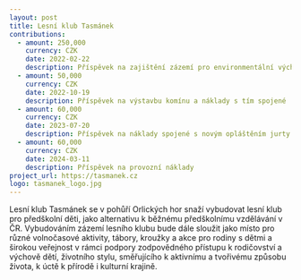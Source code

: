 ```yaml
---
layout: post
title: Lesní klub Tasmánek
contributions:
  - amount: 250,000
    currency: CZK
    date: 2022-02-22
    description: Příspěvek na zajištění zázemí pro environmentální výchovu dětí 
  - amount: 50,000
    currency: CZK
    date: 2022-10-19
    description: Příspěvek na výstavbu komínu a náklady s tím spojené
  - amount: 60,000
    currency: CZK
    date: 2023-07-20
    description: Příspěvek na náklady spojené s novým opláštěním jurty a nákupem vybavení
  - amount: 60,000
    currency: CZK
    date: 2024-03-11
    description: Příspěvek na provozní náklady
project_url: https://tasmanek.cz
logo: tasmanek_logo.jpg
---
```


Lesní klub Tasmánek se v pohůří Orlických hor snaží vybudovat lesní klub pro předškolní děti, jako alternativu k běžnému předškolnímu vzdělávání v ČR. Vybudováním zázemí lesního klubu bude dále sloužit jako místo pro různé volnočasové aktivity, tábory, kroužky a akce pro rodiny s dětmi a širokou veřejnost v rámci podpory zodpovědného přístupu k rodičovství a výchově dětí, životního stylu, směřujícího k aktivnímu a tvořivému způsobu života, k úctě k přírodě i kulturní krajině.

